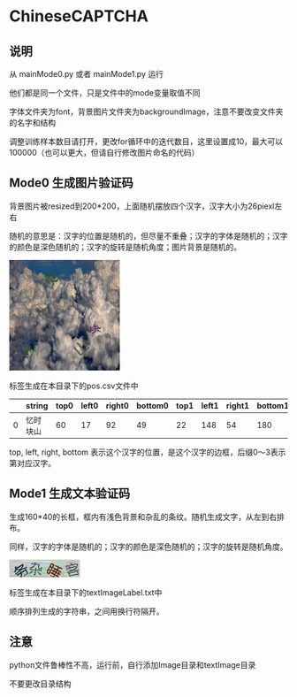 # ChineseCAPTCHA

## 说明

从 mainMode0.py 或者 mainMode1.py 运行

他们都是同一个文件，只是文件中的mode变量取值不同

字体文件夹为font，背景图片文件夹为backgroundImage，注意不要改变文件夹的名字和结构

调整训练样本数目请打开，更改for循环中的迭代数目，这里设置成10，最大可以100000（也可以更大，但请自行修改图片命名的代码）

## Mode0 生成图片验证码

背景图片被resized到200\*200，上面随机摆放四个汉字，汉字大小为26piexl左右

随机的意思是：汉字的位置是随机的，但尽量不重叠；汉字的字体是随机的；汉字的颜色是深色随机的；汉字的旋转是随机角度；图片背景是随机的。

![Image example](/image/00000.png)

标签生成在本目录下的pos.csv文件中

| |string|top0|left0|right0|bottom0|top1|left1|right1|bottom1|top2|left2|right2|bottom2|top3|left3|right3|bottom3|
|-|------|----|-----|------|-------|----|-----|------|-------|----|-----|------|-------|----|-----|------|-------|
|0|忆时块山|60|17|92|49|22|148|54|180|138|108|170|140|113|141|145|173|

top, left, right, bottom 表示这个汉字的位置，是这个汉字的边框，后缀0～3表示第对应汉字。

## Mode1 生成文本验证码

生成160\*40的长框，框内有浅色背景和杂乱的条纹。随机生成文字，从左到右排布。

同样，汉字的字体是随机的；汉字的颜色是深色随机的；汉字的旋转是随机角度。

![Image example](/textImage/00000.png)

标签生成在本目录下的textImageLabel.txt中

顺序排列生成的字符串，之间用换行符隔开。

## 注意

python文件鲁棒性不高，运行前，自行添加Image目录和textImage目录

不要更改目录结构
